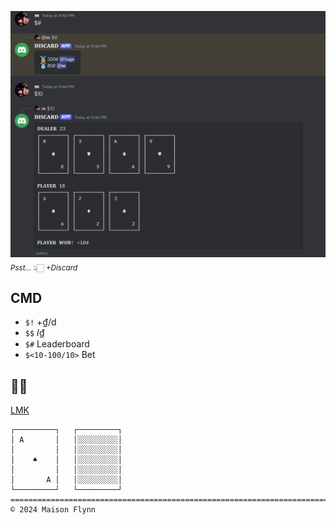 [![Discard](./Image/Discard.png)](https://discord.com/oauth2/authorize?client_id=1292152109608861711&permissions=8&integration_type=0&scope=bot)
<sub><i>Psst...</i> 👆🏻 <i>+Discard</i></sub>

## CMD

+ `$!` +₫/d
+ `$$` 𝐼₫
+ `$#` Leaderboard
+ `$<10-100/10>` Bet

## 🔎🐛

[LMK](https://github.com/MaisonFlynn/Discard/issues)

```
┌─────────┐   ┌─────────┐
│ A       │   │░░░░░░░░░│
│         │   │░░░░░░░░░│
│    ♠    │   │░░░░░░░░░│
│         │   │░░░░░░░░░│
│       A │   │░░░░░░░░░│
└─────────┘   └─────────┘
===========================================================================
© 2024 Maison Flynn
```